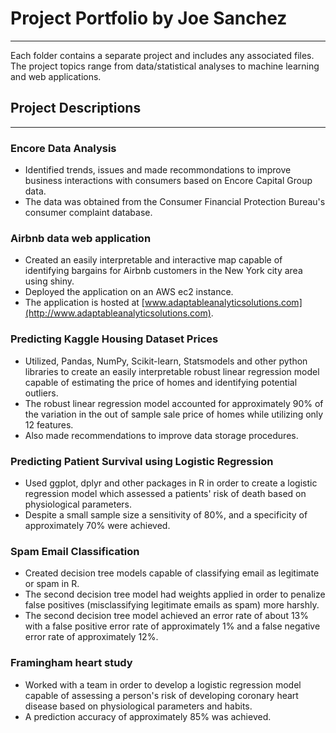 # Project Portfolio by Joe Sanchez
___ 
Each folder contains a separate project and includes any associated files. The project topics range from data/statistical analyses to machine learning and web applications. 


## Project Descriptions 
___ 
### Encore Data Analysis
* Identified trends, issues and made recommondations to improve business interactions with consumers based on Encore Capital Group data.
* The data was obtained from the Consumer Financial Protection Bureau's consumer complaint database.

### Airbnb data web application 

*  Created an easily interpretable and interactive map capable of identifying bargains for Airbnb customers in the New York city area using shiny.
* Deployed the application on an AWS ec2 instance.
* The application is hosted at [www.adaptableanalyticsolutions.com](http://www.adaptableanalyticsolutions.com).

### Predicting Kaggle Housing Dataset Prices 
* Utilized, Pandas, NumPy, Scikit-learn, Statsmodels and other python libraries to create an easily interpretable robust linear regression model capable of estimating the price of homes and identifying potential outliers.
* The robust linear regression model accounted for approximately 90% of the variation in the out of sample sale price of homes while utilizing only 12 features.
* Also made recommendations to improve data storage procedures.

### Predicting Patient Survival using Logistic Regression 
* Used ggplot, dplyr and other packages in R in order to create a logistic regression model which assessed a patients' risk of death based on physiological parameters. 
* Despite a small sample size a sensitivity of 80%, and a specificity of approximately 70% were achieved. 

### Spam Email Classification
* Created decision tree models capable of classifying email as legitimate or spam in R. 
* The second decision tree model had weights applied in order to penalize false positives (misclassifying legitimate emails as spam) more harshly.
* The second decision tree model achieved an error rate of about 13% with a false positive error rate of approximately 1% and a false negative error rate of approximately 12%. 

### Framingham heart study 
* Worked with a team in order to develop a logistic regression model capable of assessing a person's risk of developing coronary heart disease based on physiological parameters and habits. 
* A prediction accuracy of approximately 85% was achieved.
